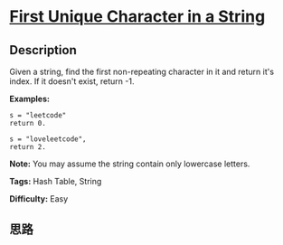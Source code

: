 # [First Unique Character in a String][title]

## Description

Given a string, find the first non-repeating character in it and return it's
index. If it doesn't exist, return -1.

**Examples:**
            s = "leetcode"    return 0.        s = "loveleetcode",    return 2.    

**Note:** You may assume the string contain only lowercase letters.


**Tags:** Hash Table, String

**Difficulty:** Easy

## 思路

[title]: https://leetcode.com/problems/first-unique-character-in-a-string
